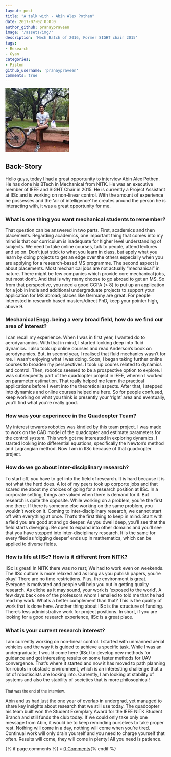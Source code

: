 ```yaml
---
layout: post
title: "A talk with - Abin Alex Pothen"
date: 2017-07-02 0:0:0
author_github: pranaypraveen
image: '/assets/img/'
description: 'Mech Batch of 2016, Former SIGHT chair 2015'
tags:
- Research
- Gyan
categories:
- Piston
github_username: 'pranaypraveen'
comments: true
---
```


![Abin Alex](/blog/assets/img/abin-alex-interview/abin.jpg)

## Back-Story

Hello guys, today I had a great opportunity to interview Abin Alex Pothen. He has done his BTech in Mechanical from NITK. He was an executive member of IEEE and SIGHT Chair in 2015. He is currently a Project Assistant at IISc and is working on non-linear control. With the amount of experience he possesses and the ‘air of intelligence’ he creates around the person he is interacting with, it was a great opportunity for me.

### What is one thing you want mechanical students to remember?

That question can be answered in two parts. First, academics and then placements. Regarding academics, one important thing that comes into my mind is that our curriculum is inadequate for higher level understanding of subjects. We need to take online courses, talk to people, attend lectures and so on. Don’t just stick to what you learn in class, but apply what you learn by doing projects to get an edge over the others especially when you are applying for a research-based MS programme. The second aspect is about placements. Most mechanical jobs are not actually “mechanical” in nature. There might be few companies which provide core mechanical jobs, but most don’t. And that is why many choose to go abroad to get an MS. So from that perspective, you need a good CGPA (> 8) to put up an application for a job in India and additional undergraduate projects to support your application for MS abroad; places like Germany are great. For people interested in research based masters/direct PhD, keep your pointer high, above 9.

### Mechanical Engg. being a very broad field, how do we find our area of interest?

I can recall my experience. When I was in first year, I wanted do to aerodyanamics. With that in mind, I started looking deep into fluid dynamics. I also took up online courses and read Anderson’s book on aerodynamics. But, in second year, I realised that fluid mechanics wasn’t for me. I wasn’t enjoying what I was doing. Soon, I began taking further online courses to broaden my perspectives. I took up coures related to dynamics and control. Then, robotics seemed to be a prospective option to explore. I was subsequently part of the quadcopter project in IEEE, wherein I worked on parameter estimation. That really helped me learn the practical applications before I went into the theoretical aspects. After that, I stepped into dynamics and online courses helped me here. So for people confused, keep working on what you think is presently your ‘right’ area and eventually, you’ll find what you’re really good.

### How was your experinece in the Quadcopter Team?

My interest towards robotics was kindled by this team project. I was made to work on the CAD model of the quadcopter and estimate parameters for the control system. This work got me interested in exploring dynamics. I started looking into differential equations, specifically the Newton’s method and Lagrangian method. Now I am in IISc because of that quadcopter project.

### How do we go about inter-disciplinary research?

To start off, you have to get into the field of research. It is hard because it is not what the herd does. A lot of my peers took up corporte jobs and that scared me about my choices of going for a research position at IISc. In a corporate setting, things are valued when there is demand for it. But research is quite the opposite. While working on a problem, you’re the first one there. If there is someone else working on the same problem, you wouldn’t work on it. 
Coming to inter-disciplinary research, we cannot start off with everything at once. That’s the first thing to keep in mind. Start with a field you are good at and go deeper. As you dwell deep, you’ll see that the field starts diverging. Be open to expand into other domains and you’ll see that you have stepped into inter-disciplinary research. It is the same for every filed as ‘digging deeper’ ends up in mathematics, which can be applied to diverse fields.


### How is life at IISc? How is it different from NITK?

IISc is great! In NITK there was no rest; We had to work even on weekends. The IISc culture is more relaxed and as long as you publish papers, you’re okay! There are no time restrictions. Plus, the environment is great. Everyone is motivated and people will help you out in getting quality research. As cliche as it may sound, your work is ‘exposed to the world’.  A few days back one of the professors whom I emailed to told me that he had read my work. What’s a better complement than that? This is the quality of work that is done here. Another thing about IISc is the structure of funding. There’s less administrative work for project positions. In short, if you are looking for a good research experience, IISc is a great place.

### What is your current research interest?

I am currently working on non-linear control. I started with unmanned aerial vehicles and the way it is guided to achieve a specific task. While I was an undergraduate, I would come here (IISc) to develop new methods for guidance and got interesting results on some faster methods for UAV convergence. That’s where it started and now it has moved to path planning for robots in obstacle environment, which is an interesting challenge that a lot of robotiscists are looking into. Currently, I am looking at stability of systems and also the stability of societies that is more philosophical!

<sub> That was the end of the interview. </sub>

Abin and us had just the one year of overlap in undergrad, yet managed to share key insights about research that we still use today. The quadcopter his team built won the Student Exemplary Award for the IEEE NITK Student Branch and still funds the club today. If we could only take only one message from Abin, it would be to keep reminding ourselves to take proper rest. Nothing will come in a day, nothing will come when you’re tired. Continual work will only drain yourself and you need to charge yourself that often. Results will come, they will come in plenty! All you need is patience.

{% if page.comments %} • <a href="{{site.url}}{{site.baseurl}}{{ page.url }}#disqus_thread">0 Comments</a>{% endif %}
